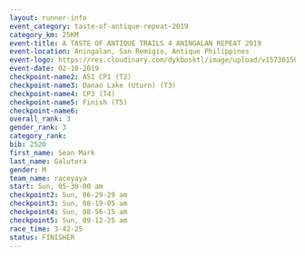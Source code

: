 ```yaml
---
layout: runner-info 
event_category: taste-of-antique-repeat-2019 
category_km: 25KM 
event-title: A TASTE OF ANTIQUE TRAILS 4 ANINGALAN REPEAT 2019 
event-location: Aningalan, San Remigio, Antique Philippines 
event-logo: https://res.cloudinary.com/dykbosktl/image/upload/v1573615080/Logo/2019_A_TASTE_OF_ANTIQUE_TRAILS_4_ANINGALAN_REPEAT_qfwa6u.jpg
event-date: 02-10-2019 
checkpoint-name2: AS1 CP1 (T2) 
checkpoint-name3: Danao Lake (Uturn) (T3) 
checkpoint-name4: CP3 (T4) 
checkpoint-name5: Finish (T5) 
checkpoint-name6: 
overall_rank: 3
gender_rank: 3
category_rank: 
bib: 2520
first_name: Sean Mark
last_name: Galutera
gender: M
team_name: raceyaya
start: Sun, 05-30-00 am
checkpoint2: Sun, 06-29-29 am
checkpoint3: Sun, 08-19-05 am
checkpoint4: Sun, 08-56-15 am
checkpoint5: Sun, 09-12-25 am
race_time: 3-42-25
status: FINISHER
---
```

